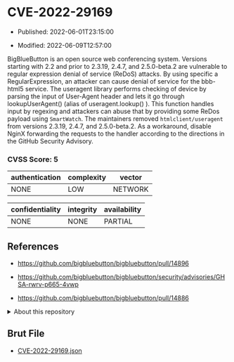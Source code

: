 # CVE-2022-29169

- Published: 2022-06-01T23:15:00

- Modified: 2022-06-09T12:57:00

BigBlueButton is an open source web conferencing system. Versions starting with 2.2 and prior to 2.3.19, 2.4.7, and 2.5.0-beta.2 are vulnerable to regular expression denial of service (ReDoS) attacks. By using specific a RegularExpression, an attacker can cause denial of service for the bbb-html5 service. The useragent library performs checking of device by parsing the input of User-Agent header and lets it go through lookupUserAgent() (alias of useragent.lookup() ). This function handles input by regexing and attackers can abuse that by providing some ReDos payload using `SmartWatch`. The maintainers removed `htmlclient/useragent` from versions 2.3.19, 2.4.7, and 2.5.0-beta.2. As a workaround, disable NginX forwarding the requests to the handler according to the directions in the GitHub Security Advisory.

### CVSS Score: **5**

| authentication | complexity | vector |
| --- | --- | --- |
| NONE | LOW | NETWORK |

| confidentiality | integrity | availability |
| --- | --- | --- |
| NONE | NONE | PARTIAL |

## References

* https://github.com/bigbluebutton/bigbluebutton/pull/14896

* https://github.com/bigbluebutton/bigbluebutton/security/advisories/GHSA-rwrv-p665-4vwp

* https://github.com/bigbluebutton/bigbluebutton/pull/14886

<details>
<summary>About this repository</summary> 

  This repository is part of the project [Live Hack CVE](https://github.com/Live-Hack-CVE). Main website can be found [www.live-hack.org](https://www.live-hack.org) 
  
  Made by [Sn0wAlice](https://github.com/Sn0wAlice) for the people that care about security and need to have a feed of the latest CVEs. Hope you enjoy it, don't forget to star the repo and follow me on [Twitter](https://twitter.com/Sn0wAlice) and [Github](https://github.com/Sn0wAlice). And that is my [personnal website](https://www.alice-snow.me/)

  - [Home Page](https://github.com/Live-Hack-CVE)
  - [Framework](https://github.com/Live-Hack-CVE/cve-framework)
  - [CVE database](https://github.com/Live-Hack-CVE/full_database)
  - [Changelog](https://github.com/Live-Hack-CVE/Changelog)
</details>

## Brut File

* [CVE-2022-29169.json](https://raw.githubusercontent.com/Live-Hack-CVE/full_database/main/cves/2022/CVE-2022-29169.json)

